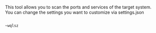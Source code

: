 This tool allows you to scan the ports and services of the target system. You can change the settings you want to customize via settings.json







                                                                                                                             ~wqlsz 
